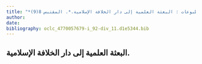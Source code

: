 ```yaml
---
title: "*مخطوطات ومطبوعات : البعثة العلمية إلى دار الخلافة الإسلامية.*. المقتبس 8(9)"
author: 
date: 
bibliography: oclc_4770057679-i_92-div_11.d1e5344.bib
---
```




##  البعثة العلمية   إلى دار الخلافة الإسلامية. 

